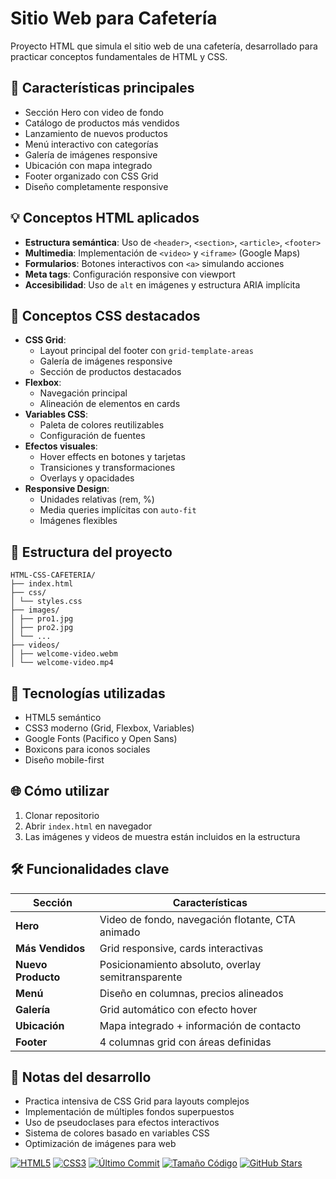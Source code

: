 # Sitio Web para Cafetería

Proyecto HTML que simula el sitio web de una cafetería, desarrollado para practicar conceptos fundamentales de HTML y CSS.

## 🚀 Características principales
- Sección Hero con video de fondo
- Catálogo de productos más vendidos
- Lanzamiento de nuevos productos
- Menú interactivo con categorías
- Galería de imágenes responsive
- Ubicación con mapa integrado
- Footer organizado con CSS Grid
- Diseño completamente responsive

## 💡 Conceptos HTML aplicados
- **Estructura semántica**: Uso de `<header>`, `<section>`, `<article>`, `<footer>`
- **Multimedia**: Implementación de `<video>` y `<iframe>` (Google Maps)
- **Formularios**: Botones interactivos con `<a>` simulando acciones
- **Meta tags**: Configuración responsive con viewport
- **Accesibilidad**: Uso de `alt` en imágenes y estructura ARIA implícita

## 🎨 Conceptos CSS destacados
- **CSS Grid**: 
  - Layout principal del footer con `grid-template-areas`
  - Galería de imágenes responsive
  - Sección de productos destacados
- **Flexbox**: 
  - Navegación principal
  - Alineación de elementos en cards
- **Variables CSS**: 
  - Paleta de colores reutilizables
  - Configuración de fuentes
- **Efectos visuales**:
  - Hover effects en botones y tarjetas
  - Transiciones y transformaciones
  - Overlays y opacidades
- **Responsive Design**:
  - Unidades relativas (rem, %)
  - Media queries implícitas con `auto-fit`
  - Imágenes flexibles

## 📂 Estructura del proyecto
```plaintext
HTML-CSS-CAFETERIA/
├── index.html
├── css/
│ └── styles.css
├── images/
│ ├── pro1.jpg
│ ├── pro2.jpg
│ └── ...
├── videos/
│ ├── welcome-video.webm
│ └── welcome-video.mp4
```

## 🔧 Tecnologías utilizadas
- HTML5 semántico
- CSS3 moderno (Grid, Flexbox, Variables)
- Google Fonts (Pacifico y Open Sans)
- Boxicons para iconos sociales
- Diseño mobile-first

## 🌐 Cómo utilizar
1. Clonar repositorio
2. Abrir `index.html` en navegador
3. Las imágenes y videos de muestra están incluidos en la estructura

## 🛠️ Funcionalidades clave
| Sección           | Características                                  |
|-------------------|--------------------------------------------------|
| **Hero**          | Video de fondo, navegación flotante, CTA animado |
| **Más Vendidos**  | Grid responsive, cards interactivas              |
| **Nuevo Producto**| Posicionamiento absoluto, overlay semitransparente|
| **Menú**          | Diseño en columnas, precios alineados            |
| **Galería**       | Grid automático con efecto hover                 |
| **Ubicación**     | Mapa integrado + información de contacto         |
| **Footer**        | 4 columnas grid con áreas definidas              |

## 📌 Notas del desarrollo
- Practica intensiva de CSS Grid para layouts complejos
- Implementación de múltiples fondos superpuestos
- Uso de pseudoclases para efectos interactivos
- Sistema de colores basado en variables CSS
- Optimización de imágenes para web


[![HTML5](https://img.shields.io/badge/HTML5-E34F26?logo=html5&logoColor=white)](https://developer.mozilla.org/en-US/docs/Web/HTML)
[![CSS3](https://img.shields.io/badge/CSS3-1572B6?logo=css3&logoColor=white)](https://developer.mozilla.org/en-US/docs/Web/CSS)
[![Último Commit](https://img.shields.io/github/last-commit/Seb-RM/HTML-CSS-Cafeteria)](https://github.com/Seb-RM/HTML-CSS-Cafeteria/commits)
[![Tamaño Código](https://img.shields.io/github/repo-size/Seb-RM/HTML-CSS-Cafeteria)](https://github.com/Seb-RM/HTML-CSS-Cafeteria)
[![GitHub Stars](https://img.shields.io/github/stars/Seb-RM/HTML-CSS-Cafeteria)](https://github.com/Seb-RM/HTML-CSS-Cafeteria/stargazers)
